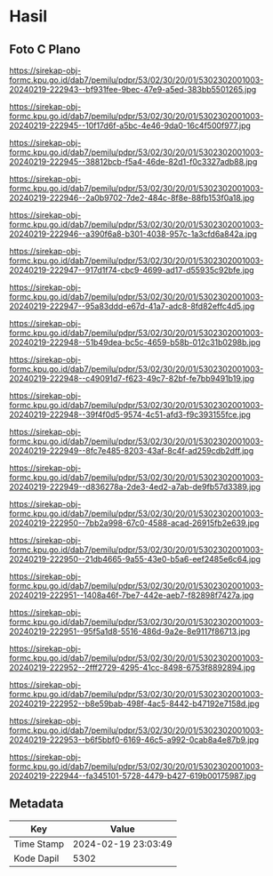 # Hasil

## Foto C Plano

https://sirekap-obj-formc.kpu.go.id/dab7/pemilu/pdpr/53/02/30/20/01/5302302001003-20240219-222943--bf931fee-9bec-47e9-a5ed-383bb5501265.jpg

https://sirekap-obj-formc.kpu.go.id/dab7/pemilu/pdpr/53/02/30/20/01/5302302001003-20240219-222945--10f17d6f-a5bc-4e46-9da0-16c4f500f977.jpg

https://sirekap-obj-formc.kpu.go.id/dab7/pemilu/pdpr/53/02/30/20/01/5302302001003-20240219-222945--38812bcb-f5a4-46de-82d1-f0c3327adb88.jpg

https://sirekap-obj-formc.kpu.go.id/dab7/pemilu/pdpr/53/02/30/20/01/5302302001003-20240219-222946--2a0b9702-7de2-484c-8f8e-88fb153f0a18.jpg

https://sirekap-obj-formc.kpu.go.id/dab7/pemilu/pdpr/53/02/30/20/01/5302302001003-20240219-222946--a390f6a8-b301-4038-957c-1a3cfd6a842a.jpg

https://sirekap-obj-formc.kpu.go.id/dab7/pemilu/pdpr/53/02/30/20/01/5302302001003-20240219-222947--917d1f74-cbc9-4699-ad17-d55935c92bfe.jpg

https://sirekap-obj-formc.kpu.go.id/dab7/pemilu/pdpr/53/02/30/20/01/5302302001003-20240219-222947--95a83ddd-e67d-41a7-adc8-8fd82effc4d5.jpg

https://sirekap-obj-formc.kpu.go.id/dab7/pemilu/pdpr/53/02/30/20/01/5302302001003-20240219-222948--51b49dea-bc5c-4659-b58b-012c31b0298b.jpg

https://sirekap-obj-formc.kpu.go.id/dab7/pemilu/pdpr/53/02/30/20/01/5302302001003-20240219-222948--c49091d7-f623-49c7-82bf-fe7bb9491b19.jpg

https://sirekap-obj-formc.kpu.go.id/dab7/pemilu/pdpr/53/02/30/20/01/5302302001003-20240219-222948--39f4f0d5-9574-4c51-afd3-f9c393155fce.jpg

https://sirekap-obj-formc.kpu.go.id/dab7/pemilu/pdpr/53/02/30/20/01/5302302001003-20240219-222949--8fc7e485-8203-43af-8c4f-ad259cdb2dff.jpg

https://sirekap-obj-formc.kpu.go.id/dab7/pemilu/pdpr/53/02/30/20/01/5302302001003-20240219-222949--d836278a-2de3-4ed2-a7ab-de9fb57d3389.jpg

https://sirekap-obj-formc.kpu.go.id/dab7/pemilu/pdpr/53/02/30/20/01/5302302001003-20240219-222950--7bb2a998-67c0-4588-acad-26915fb2e639.jpg

https://sirekap-obj-formc.kpu.go.id/dab7/pemilu/pdpr/53/02/30/20/01/5302302001003-20240219-222950--21db4665-9a55-43e0-b5a6-eef2485e6c64.jpg

https://sirekap-obj-formc.kpu.go.id/dab7/pemilu/pdpr/53/02/30/20/01/5302302001003-20240219-222951--1408a46f-7be7-442e-aeb7-f82898f7427a.jpg

https://sirekap-obj-formc.kpu.go.id/dab7/pemilu/pdpr/53/02/30/20/01/5302302001003-20240219-222951--95f5a1d8-5516-486d-9a2e-8e9117f86713.jpg

https://sirekap-obj-formc.kpu.go.id/dab7/pemilu/pdpr/53/02/30/20/01/5302302001003-20240219-222952--2fff2729-4295-41cc-8498-6753f8892894.jpg

https://sirekap-obj-formc.kpu.go.id/dab7/pemilu/pdpr/53/02/30/20/01/5302302001003-20240219-222952--b8e59bab-498f-4ac5-8442-b47192e7158d.jpg

https://sirekap-obj-formc.kpu.go.id/dab7/pemilu/pdpr/53/02/30/20/01/5302302001003-20240219-222953--b6f5bbf0-6169-46c5-a992-0cab8a4e87b9.jpg

https://sirekap-obj-formc.kpu.go.id/dab7/pemilu/pdpr/53/02/30/20/01/5302302001003-20240219-222944--fa345101-5728-4479-b427-619b00175987.jpg


## Metadata

| Key        | Value               |
| ---------- | ------------------- |
| Time Stamp | 2024-02-19 23:03:49 |
| Kode Dapil | 5302                |



